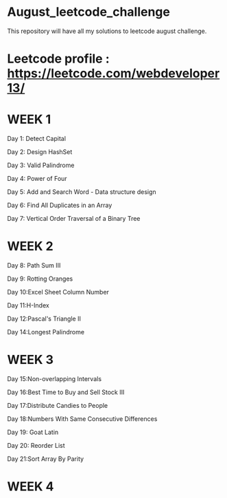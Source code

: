 # August_leetcode_challenge
This repository will have all my solutions to leetcode august challenge.

# Leetcode profile : https://leetcode.com/webdeveloper13/

# WEEK 1

Day 1: Detect Capital

Day 2: Design HashSet

Day 3: Valid Palindrome

Day 4: Power of Four

Day 5: Add and Search Word - Data structure design

Day 6: Find All Duplicates in an Array

Day 7: Vertical Order Traversal of a Binary Tree

# WEEK 2

Day 8: Path Sum III

Day 9: Rotting Oranges

Day 10:Excel Sheet Column Number

Day 11:H-Index

Day 12:Pascal's Triangle II

Day 14:Longest Palindrome

# WEEK 3

Day 15:Non-overlapping Intervals

Day 16:Best Time to Buy and Sell Stock III

Day 17:Distribute Candies to People

Day 18:Numbers With Same Consecutive Differences

Day 19: Goat Latin

Day 20: Reorder List

Day 21:Sort Array By Parity

# WEEK 4